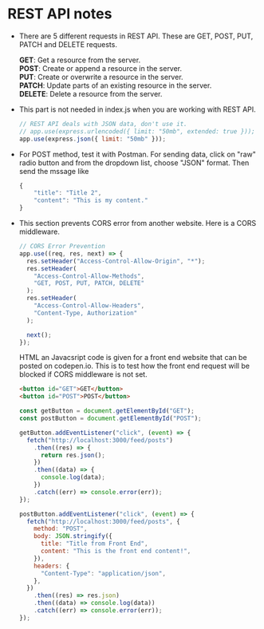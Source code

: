 # REST API notes

- There are 5 different requests in REST API. These are GET, POST, PUT, PATCH and DELETE requests.

  **GET**: Get a resource from the server. <br/>
  **POST**: Create or append a resource in the server. <br/>
  **PUT**: Create or overwrite a resource in the server. <br/>
  **PATCH**: Update parts of an existing resource in the server. <br/>
  **DELETE**: Delete a resource from the server.

- This part is not needed in index.js when you are working with REST API.

  ```javascript
  // REST API deals with JSON data, don't use it.
  // app.use(express.urlencoded({ limit: "50mb", extended: true }));
  app.use(express.json({ limit: "50mb" }));
  ```

- For POST method, test it with Postman. For sending data, click on "raw" radio button and from the dropdown list, choose "JSON" format. Then send the mssage like

  ```javascript
  {
      "title": "Title 2",
      "content": "This is my content."
  }
  ```

- This section prevents CORS error from another website. Here is a CORS middleware.

  ```javascript
  // CORS Error Prevention
  app.use((req, res, next) => {
    res.setHeader("Access-Control-Allow-Origin", "*");
    res.setHeader(
      "Access-Control-Allow-Methods",
      "GET, POST, PUT, PATCH, DELETE"
    );
    res.setHeader(
      "Access-Control-Allow-Headers",
      "Content-Type, Authorization"
    );

    next();
  });
  ```

  HTML an Javacsript code is given for a front end website that can be posted on codepen.io. This is to test how the front end request will be blocked if CORS middleware is not set.

  ```html
  <button id="GET">GET</button>
  <button id="POST">POST</button>
  ```

  ```javascript
  const getButton = document.getElementById("GET");
  const postButton = document.getElementById("POST");

  getButton.addEventListener("click", (event) => {
    fetch("http://localhost:3000/feed/posts")
      .then((res) => {
        return res.json();
      })
      .then((data) => {
        console.log(data);
      })
      .catch((err) => console.error(err));
  });

  postButton.addEventListener("click", (event) => {
    fetch("http://localhost:3000/feed/posts", {
      method: "POST",
      body: JSON.stringify({
        title: "Title from Front End",
        content: "This is the front end content!",
      }),
      headers: {
        "Content-Type": "application/json",
      },
    })
      .then((res) => res.json)
      .then((data) => console.log(data))
      .catch((err) => console.error(err));
  });
  ```
